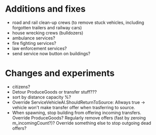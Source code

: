 # Additions and fixes

- road and rail clean-up crews (to remove stuck vehicles, including forgotten trailers and railway cars)
- house wrecking crews (bulldozers)
- ambulance services?
- fire fighting services?
- law enforcement services?
- send service now button on buildings?

# Changes and experiments

- citizens?
- Detour ProduceGoods or transfer stuff???
- sort by distance capacity %?
- Override ServiceVehicleAI.ShouldReturnToSource: Allways true -> vehicle won't make transfer offer when trasferring to source.
- When spawning, stop building from offering incoming transfers. Override ProduceGoods? Regularly remove offers (fast by zeroing m_incomingCount?)? Override something else to stop outgoing dead offers?

